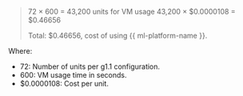 > 72 × 600 = 43,200 units for VM usage
> 43,200 × $0.0000108 = $0.46656
>
> Total: $0.46656, cost of using {{ ml-platform-name }}.

Where:

* 72: Number of units per g1.1 configuration.
* 600: VM usage time in seconds.
* $0.0000108: Cost per unit.
